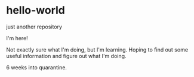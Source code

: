 # hello-world
just another repository

I'm here!

Not exactly sure what I'm doing, but I'm learning.
Hoping to find out some useful information and figure out what I'm doing.

6 weeks into quarantine.
